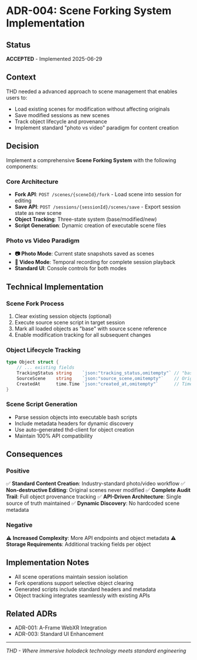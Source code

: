 # ADR-004: Scene Forking System Implementation

## Status
**ACCEPTED** - Implemented 2025-06-29

## Context
THD needed a advanced approach to scene management that enables users to:
- Load existing scenes for modification without affecting originals
- Save modified sessions as new scenes  
- Track object lifecycle and provenance
- Implement standard "photo vs video" paradigm for content creation

## Decision
Implement a comprehensive **Scene Forking System** with the following components:

### Core Architecture
- **Fork API**: `POST /scenes/{sceneId}/fork` - Load scene into session for editing
- **Save API**: `POST /sessions/{sessionId}/scenes/save` - Export session state as new scene
- **Object Tracking**: Three-state system (base/modified/new)
- **Script Generation**: Dynamic creation of executable scene files

### Photo vs Video Paradigm
- **📷 Photo Mode**: Current state snapshots saved as scenes
- **🎥 Video Mode**: Temporal recording for complete session playback
- **Standard UI**: Console controls for both modes

## Technical Implementation

### Scene Fork Process
1. Clear existing session objects (optional)
2. Execute source scene script in target session
3. Mark all loaded objects as "base" with source scene reference
4. Enable modification tracking for all subsequent changes

### Object Lifecycle Tracking
```go
type Object struct {
    // ... existing fields
    TrackingStatus string    `json:"tracking_status,omitempty"` // "base", "modified", "new"
    SourceScene    string    `json:"source_scene,omitempty"`    // Original scene ID
    CreatedAt      time.Time `json:"created_at,omitempty"`      // Timestamp
}
```

### Scene Script Generation
- Parse session objects into executable bash scripts
- Include metadata headers for dynamic discovery
- Use auto-generated thd-client for object creation
- Maintain 100% API compatibility

## Consequences

### Positive
✅ **Standard Content Creation**: Industry-standard photo/video workflow
✅ **Non-destructive Editing**: Original scenes never modified
✅ **Complete Audit Trail**: Full object provenance tracking
✅ **API-Driven Architecture**: Single source of truth maintained
✅ **Dynamic Discovery**: No hardcoded scene metadata

### Negative
⚠️ **Increased Complexity**: More API endpoints and object metadata
⚠️ **Storage Requirements**: Additional tracking fields per object

## Implementation Notes
- All scene operations maintain session isolation
- Fork operations support selective object clearing
- Generated scripts include standard headers and metadata
- Object tracking integrates seamlessly with existing APIs

## Related ADRs
- ADR-001: A-Frame WebXR Integration
- ADR-003: Standard UI Enhancement

---
*THD - Where immersive holodeck technology meets standard engineering*